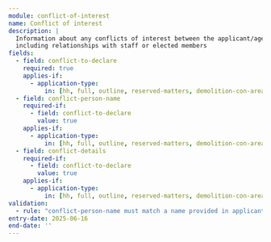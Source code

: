 ```yaml
---
module: conflict-of-interest
name: Conflict of interest
description: |
  Information about any conflicts of interest between the applicant/agent and the planning authority,
  including relationships with staff or elected members
fields:
  - field: conflict-to-declare
    required: true
    applies-if:
      - application-type:
          in: [hh, full, outline, reserved-matters, demolition-con-area, lbc, advertising, ldc, consent-under-tpo, non-material-amendment, pip, extraction-oil-gas, notice-trees-in-con-area]
  - field: conflict-person-name
    required-if:
      - field: conflict-to-declare
        value: true
    applies-if:
      - application-type:
          in: [hh, full, outline, reserved-matters, demolition-con-area, lbc, advertising, ldc, consent-under-tpo, non-material-amendment, pip, extraction-oil-gas, notice-trees-in-con-area]
  - field: conflict-details
    required-if:
      - field: conflict-to-declare
        value: true
    applies-if:
      - application-type:
          in: [hh, full, outline, reserved-matters, demolition-con-area, lbc, advertising, ldc, consent-under-tpo, non-material-amendment, pip, extraction-oil-gas, notice-trees-in-con-area]
validation:
  - rule: "conflict-person-name must match a name provided in applicants or agent sections"
entry-date: 2025-06-16
end-date: ''
---
```


